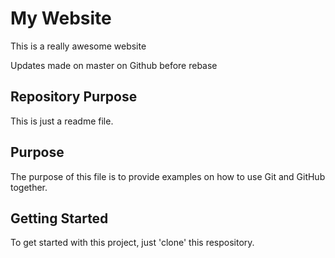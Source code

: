 # My Website

This is a really awesome website

Updates made on master on Github before rebase

## Repository Purpose

This is just a readme file.

## Purpose

The purpose of this file is to provide examples on how to use Git and GitHub together.

## Getting Started

To get started with this project, just 'clone' this respository.
